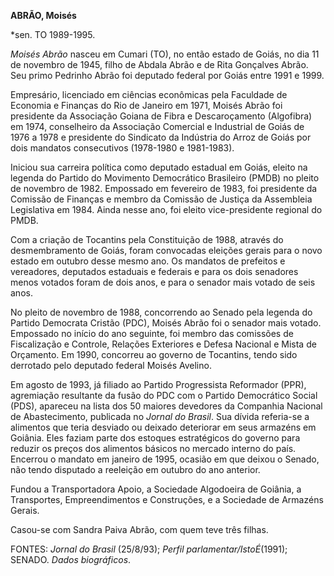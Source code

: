 **ABRÃO, Moisés**

\*sen. TO 1989-1995.

*Moisés Abrão* nasceu em Cumari (TO), no então estado de Goiás, no dia
11 de novembro de 1945, filho de Abdala Abrão e de Rita Gonçalves Abrão.
Seu primo Pedrinho Abrão foi deputado federal por Goiás entre 1991 e
1999.

Empresário, licenciado em ciências econômicas pela Faculdade de Economia
e Finanças do Rio de Janeiro em 1971, Moisés Abrão foi presidente da
Associação Goiana de Fibra e Descaroçamento (Algofibra) em 1974,
conselheiro da Associação Comercial e Industrial de Goiás de 1976 a 1978
e presidente do Sindicato da Indústria do Arroz de Goiás por dois
mandatos consecutivos (1978-1980 e 1981-1983).

Iniciou sua carreira política como deputado estadual em Goiás, eleito na
legenda do Partido do Movimento Democrático Brasileiro (PMDB) no pleito
de novembro de 1982. Empossado em fevereiro de 1983, foi presidente da
Comissão de Finanças e membro da Comissão de Justiça da Assembleia
Legislativa em 1984. Ainda nesse ano, foi eleito vice-presidente
regional do PMDB.

Com a criação de Tocantins pela Constituição de 1988, através do
desmembramento de Goiás, foram convocadas eleições gerais para o novo
estado em outubro desse mesmo ano. Os mandatos de prefeitos e
vereadores, deputados estaduais e federais e para os dois senadores
menos votados foram de dois anos, e para o senador mais votado de seis
anos.

No pleito de novembro de 1988, concorrendo ao Senado pela legenda do
Partido Democrata Cristão (PDC), Moisés Abrão foi o senador mais votado.
Empossado no início do ano seguinte, foi membro das comissões de
Fiscalização e Controle, Relações Exteriores e Defesa Nacional e Mista
de Orçamento. Em 1990, concorreu ao governo de Tocantins, tendo sido
derrotado pelo deputado federal Moisés Avelino.

Em agosto de 1993, já filiado ao Partido Progressista Reformador (PPR),
agremiação resultante da fusão do PDC com o Partido Democrático Social
(PDS), apareceu na lista dos 50 maiores devedores da Companhia Nacional
de Abastecimento, publicada no *Jornal do Brasil*. Sua dívida referia-se
a alimentos que teria desviado ou deixado deteriorar em seus armazéns em
Goiânia. Eles faziam parte dos estoques estratégicos do governo para
reduzir os preços dos alimentos básicos no mercado interno do país.
Encerrou o mandato em janeiro de 1995, ocasião em que deixou o Senado,
não tendo disputado a reeleição em outubro do ano anterior.

Fundou a Transportadora Apoio, a Sociedade Algodoeira de Goiânia, a
Transportes, Empreendimentos e Construções, e a Sociedade de Armazéns
Gerais.

Casou-se com Sandra Paiva Abrão, com quem teve três filhas.

FONTES: *Jornal do Brasil* (25/8/93); *Perfil parlamentar/IstoÉ*(1991);
SENADO. *Dados biográficos*.

 

